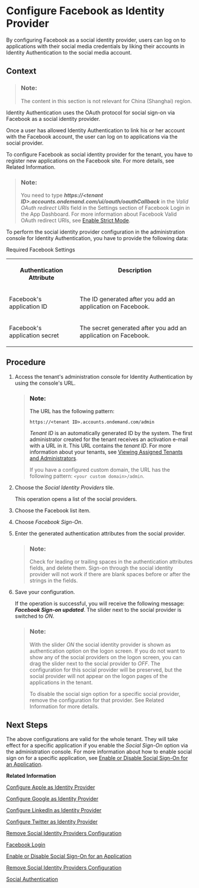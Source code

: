 <!-- loiocc16b335cb5941ddb92ecb7478251c81 -->

# Configure Facebook as Identity Provider

By configuring Facebook as a social identity provider, users can log on to applications with their social media credentials by liking their accounts in Identity Authentication to the social media account.



## Context

> ### Note:  
> The content in this section is not relevant for China \(Shanghai\) region.

Identity Authentication uses the OAuth protocol for social sign-on via Facebook as a social identity provider.

Once a user has allowed Identity Authentication to link his or her account with the Facebook account, the user can log on to applications via the social provider.

To configure Facebook as social identity provider for the tenant, you have to register new applications on the Facebook site. For more details, see Related Information.

> ### Note:  
> You need to type ***https://<tenant ID\>.accounts.ondemand.com/ui/oauth/oauthCallback*** in the *Valid OAuth redirect URIs* field in the Settings section of Facebook Login in the App Dashboard. For more information about Facebook Valid OAuth redirect URIs, see [Enable Strict Mode](https://developers.facebook.com/docs/facebook-login/security/#strict_mode).

To perform the social identity provider configuration in the administration console for Identity Authentication, you have to provide the following data:

<a name="loiocc16b335cb5941ddb92ecb7478251c81__table_klf_kjh_ps"/>Required Facebook Settings


<table>
<tr>
<th valign="top">

Authentication Attribute



</th>
<th valign="top">

Description



</th>
</tr>
<tr>
<td valign="top">

Facebook's application ID



</td>
<td valign="top">

The ID generated after you add an application on Facebook.



</td>
</tr>
<tr>
<td valign="top">

Facebook's application secret



</td>
<td valign="top">

The secret generated after you add an application on Facebook.



</td>
</tr>
</table>



## Procedure

1.  Access the tenant's administration console for Identity Authentication by using the console's URL.

    > ### Note:  
    > The URL has the following pattern:
    > 
    > `https://<tenant ID>.accounts.ondemand.com/admin`
    > 
    > *Tenant ID* is an automatically generated ID by the system. The first administrator created for the tenant receives an activation e-mail with a URL in it. This URL contains the *tenant ID*. For more information about your tenants, see [Viewing Assigned Tenants and Administrators](../viewing-assigned-tenants-and-administrators-f56e6f2.md).
    > 
    > If you have a configured custom domain, the URL has the following pattern: `<your custom domain>/admin`.

2.  Choose the *Social Identity Providers* tile.

    This operation opens a list of the social providers.

3.  Choose the Facebook list item.

4.  Choose *Facebook Sign-On*.

5.  Enter the generated authentication attributes from the social provider.

    > ### Note:  
    > Check for leading or trailing spaces in the authentication attributes fields, and delete them. Sign-on through the social identity provider will not work if there are blank spaces before or after the strings in the fields.

6.  Save your configuration.

    If the operation is successful, you will receive the following message: ***Facebook Sign-on updated***. The slider next to the social provider is switched to *ON*.

    > ### Note:  
    > With the slider *ON* the social identity provider is shown as authentication option on the logon screen. If you do not want to show any of the social providers on the logon screen, you can drag the slider next to the social provider to *OFF*. The configuration for this social provider will be preserved, but the social provider will not appear on the logon pages of the applications in the tenant.
    > 
    > To disable the social sign option for a specific social provider, remove the configuration for that provider. See Related Information for more details.




## Next Steps

The above configurations are valid for the whole tenant. They will take effect for a specific application if you enable the *Social Sign-On* option via the administration console. For more information about how to enable social sign on for a specific application, see [Enable or Disable Social Sign-On for an Application](enable-or-disable-social-sign-on-for-an-application-ff12d3d.md).

**Related Information**  


[Configure Apple as Identity Provider](configure-apple-as-identity-provider-fe6f7f0.md "Users can log on to applications with their Apple ID credentials by linking their accounts in Identity Authentication to their Apple account.")

[Configure Google as Identity Provider](configure-google-as-identity-provider-caf215f.md "By configuring Google as a social identity provider, users can log on to applications with their Google credentials by liking their accounts in Identity Authentication to the Google account.")

[Configure LinkedIn as Identity Provider](configure-linkedin-as-identity-provider-9077d6c.md "By configuring LinkedIn as social identity provider, users can log on to applications with their LinkedIn credentials by liking their accounts in Identity Authentication to the LinkedIn account.")

[Configure Twitter as Identity Provider](configure-twitter-as-identity-provider-f5bc52d.md "By configuring Twitter as social provider, users can log on to applications with their Twitter credentials by liking their accounts in Identity Authentication to the Twitter account.")

[Remove Social Identity Providers Configuration](remove-social-identity-providers-configuration-265e41e.md "You can remove the configurations of the social providers in the administration of Identity Authentication.")

[Facebook Login](https://developers.facebook.com/docs/facebook-login/v2.2)

[Enable or Disable Social Sign-On for an Application](enable-or-disable-social-sign-on-for-an-application-ff12d3d.md "Social sign-on allows users to link their Identity Authentication accounts with social network accounts.")

[Remove Social Identity Providers Configuration](remove-social-identity-providers-configuration-265e41e.md "You can remove the configurations of the social providers in the administration of Identity Authentication.")

[Social Authentication](../User-Guide/social-authentication-108607a.md "")

